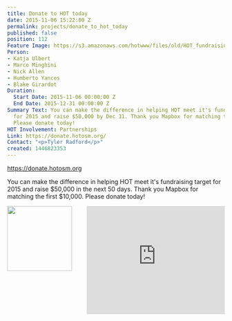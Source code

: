 ```yaml
---
title: Donate to HOT today
date: 2015-11-06 15:22:00 Z
permalink: projects/donate_to_hot_today
published: false
position: 112
Feature Image: https://s3.amazonaws.com/hotwww/files/old/HOT_fundraising_image_hires.jpg
Person:
- Katja Ulbert
- Marco Minghini
- Nick Allen
- Humberto Yances
- Blake Girardot
Duration:
  Start Date: 2015-11-06 00:00:00 Z
  End Date: 2015-12-31 00:00:00 Z
Summary Text: You can make the difference in helping HOT meet it's fundraising target
  for 2015 and raise $50,000 by Dec 31. Thank you Mapbox for matching the first $10,000.
  Please donate today!
HOT Involvement: Partnerships
Link: https://donate.hotosm.org/
Contact: "<p>Tyler Radford</p>"
created: 1446823353
---
```


<a href="https://donate.hotosm.org" target="_self">https://donate.hotosm.org</a>
<p>You can make the difference in helping HOT meet it's fundraising target for 2015 and raise $50,000 in the next 50 days. Thank you Mapbox for matching the first $10,000. Please donate today! </p>
<p><img style="float: left;" src="https://donate.hotosm.org/img/Mapbox-Graphic.jpg" alt="" height="150" width="150">
<iframe style="float: right;" src="https://www.youtube.com/embed/8wdzGKmZu-k" frameborder="0" height="250" width="320"></iframe></p>
